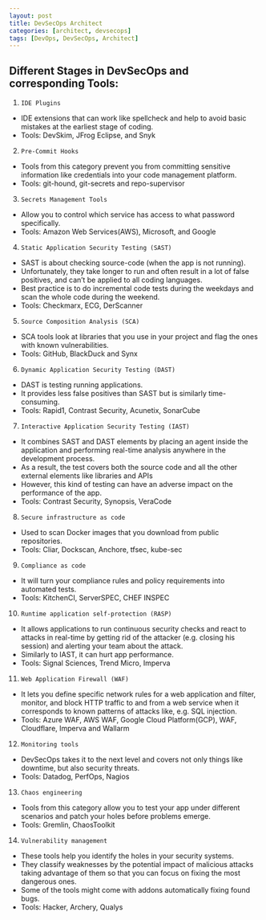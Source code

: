 ```yaml
---
layout: post
title: DevSecOps Architect
categories: [architect, devsecops]
tags: [DevOps, DevSecOps, Architect]
---
```



## Different Stages in DevSecOps and corresponding Tools:

1. `IDE Plugins`
- IDE extensions that can work like spellcheck and help to avoid basic mistakes at the earliest stage of coding.
- Tools: DevSkim, JFrog Eclipse, and Snyk

2. `Pre-Commit Hooks`
- Tools from this category prevent you from committing sensitive information like credentials into your code management platform. 
- Tools: git-hound, git-secrets and repo-supervisor

3. `Secrets Management Tools`
- Allow you to control which service has access to what password specifically. 	
- Tools: Amazon Web Services(AWS), Microsoft, and Google

4. `Static Application Security Testing (SAST)`
- SAST is about checking source-code (when the app is not running).
- Unfortunately, they take longer to run and often result in a lot of false positives, and can’t be applied to all coding languages.
- Best practice is to do incremental code tests during the weekdays and scan the whole code during the weekend.
- Tools: Checkmarx, ECG, DerScanner

5. `Source Composition Analysis (SCA)`
- SCA tools look at libraries that you use in your project and flag the ones with known vulnerabilities.
- Tools: GitHub, BlackDuck and Synx

6. `Dynamic Application Security Testing (DAST)`
- DAST is testing running applications.
- It provides less false positives than SAST but is similarly time-consuming.
- Tools: Rapid1, Contrast Security, Acunetix, SonarCube

7. `Interactive Application Security Testing (IAST)`
- It combines SAST and DAST elements by placing an agent inside the application and performing real-time analysis anywhere in the development process.
- As a result, the test covers both the source code and all the other external elements like libraries and APIs
- However, this kind of testing can have an adverse impact on the performance of the app.
- Tools: Contrast Security, Synopsis, VeraCode

8. `Secure infrastructure as code`
- Used to scan Docker images that you download from public repositories.
- Tools: Cliar, Dockscan, Anchore, tfsec, kube-sec

9. `Compliance as code`
- It will turn your compliance rules and policy requirements into automated tests.
- Tools: KitchenCI, ServerSPEC, CHEF INSPEC

10. `Runtime application self-protection (RASP)`
- It allows applications to run continuous security checks and react to attacks in real-time by getting rid of the attacker (e.g. closing his session) and alerting your team about the attack.
- Similarly to IAST, it can hurt app performance.
- Tools: Signal Sciences, Trend Micro, Imperva 

11. `Web Application Firewall (WAF)`
- It lets you define specific network rules for a web application and filter, monitor, and block HTTP traffic to and from a web service when it corresponds to known patterns of attacks like, e.g. SQL injection.
- Tools: Azure WAF, AWS WAF, Google Cloud Platform(GCP), WAF, Cloudflare, Imperva and Wallarm

12. `Monitoring tools`
- DevSecOps takes it to the next level and covers not only things like downtime, but also security threats.
- Tools: Datadog, PerfOps, Nagios

13. `Chaos engineering`
- Tools from this category allow you to test your app under different scenarios and patch your holes before problems emerge.
- Tools: Gremlin, ChaosToolkit

14. `Vulnerability management`
- These tools help you identify the holes in your security systems. 
- They classify weaknesses by the potential impact of malicious attacks taking advantage of them so that you can focus on fixing the most dangerous ones.
- Some of the tools might come with addons automatically fixing found bugs.
- Tools: Hacker, Archery, Qualys

